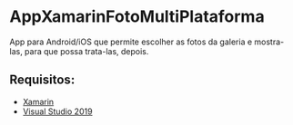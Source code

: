 # AppXamarinFotoMultiPlataforma
 App para Android/iOS que permite escolher as fotos da galeria e mostra-las, para que possa trata-las, depois.
 
 <h2>Requisitos:</h2>
<ul>
<li><a href="https://dotnet.microsoft.com/apps/xamarin">Xamarin</a></li>
<li><a href="https://visualstudio.microsoft.com/pt-br/vs/">Visual Studio 2019</a></li>
</ul>
